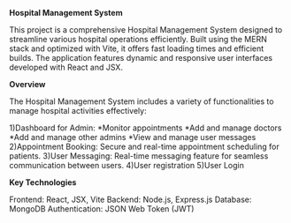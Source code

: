 **Hospital Management System**

This project is a comprehensive Hospital Management System designed to streamline various hospital operations efficiently. Built using the MERN stack and optimized with Vite, it offers fast loading times and efficient builds. The application features dynamic and responsive user interfaces developed with React and JSX.


**Overview**

The Hospital Management System includes a variety of functionalities to manage hospital activities effectively:

1)Dashboard for Admin:
  *Monitor appointments
  *Add and manage doctors
  *Add and manage other admins
  *View and manage user messages
2)Appointment Booking: Secure and real-time appointment scheduling for patients.
3)User Messaging: Real-time messaging feature for seamless communication between users.
4)User registration
5)User Login

**Key Technologies**

Frontend: React, JSX, Vite
Backend: Node.js, Express.js
Database: MongoDB
Authentication: JSON Web Token (JWT)
